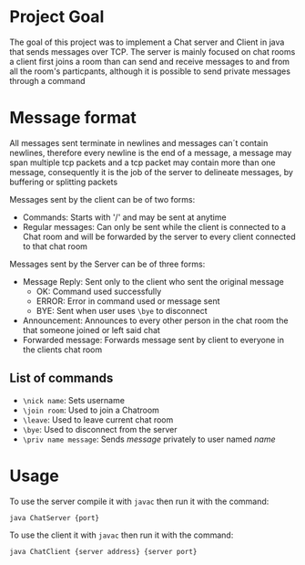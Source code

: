 # Project Goal
The goal of this project was to implement a Chat server and Client in java that sends messages over TCP. The server is mainly focused on chat rooms a client first joins a room than can send and receive messages to and from all the room's particpants, although it is possible to send private messages through a command
# Message format
All messages sent terminate in newlines and messages can´t contain newlines, therefore every newline is the end of a message, a message may span multiple tcp packets and a tcp packet may contain more than one message, consequently it is the job of the server to delineate messages, by buffering or splitting packets 

Messages sent by the client can be of two forms:
 - Commands: Starts with '/' and may be sent at anytime
 - Regular messages: Can only be sent while the client is connected to a Chat room and will be forwarded by the server to every client connected to that chat room

Messages sent by the Server can be of three forms:
  - Message Reply: Sent only to the client who sent the original message 
    - OK: Command used successfully
    - ERROR: Error in command used or message sent
    - BYE: Sent when user uses ``\bye`` to disconnect  
  - Announcement: Announces to every other person in the chat room the that someone joined or left said chat
  - Forwarded message: Forwards message sent by client to everyone in the clients chat room
## List of commands
  - ``\nick name``: Sets username
  - ``\join room``: Used to join a Chatroom
  - ``\leave``: Used to leave current chat room
  - ``\bye``: Used to disconnect from the server
  - ``\priv name message``: Sends *message* privately to user named *name*
# Usage
To use the server compile it with ``javac`` then run it with the command:
```
java ChatServer {port}
```
To use the client it with ``javac`` then run it with the command:
```
java ChatClient {server address} {server port}
```
